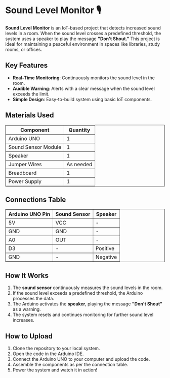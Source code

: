   <h1>Sound Level Monitor 🎙️</h1>
    <p><strong>Sound Level Monitor</strong> is an IoT-based project that detects increased sound levels in a room. When the sound level crosses a predefined threshold, the system uses a speaker to play the message <strong>"Don't Shout."</strong> This project is ideal for maintaining a peaceful environment in spaces like libraries, study rooms, or offices.</p>
    
  <h2>Key Features</h2>
  <ul>
      <li><strong>Real-Time Monitoring</strong>: Continuously monitors the sound level in the room.</li>
      <li><strong>Audible Warning</strong>: Alerts with a clear message when the sound level exceeds the limit.</li>
      <li><strong>Simple Design</strong>: Easy-to-build system using basic IoT components.</li>
  </ul>
  
  <h2>Materials Used</h2>
  <table border="1">
      <thead>
          <tr>
              <th>Component</th>
              <th>Quantity</th>
          </tr>
      </thead>
      <tbody>
          <tr>
              <td>Arduino UNO</td>
              <td>1</td>
          </tr>
          <tr>
              <td>Sound Sensor Module</td>
              <td>1</td>
          </tr>
          <tr>
              <td>Speaker</td>
              <td>1</td>
          </tr>
          <tr>
              <td>Jumper Wires</td>
              <td>As needed</td>
          </tr>
          <tr>
              <td>Breadboard</td>
              <td>1</td>
          </tr>
          <tr>
              <td>Power Supply</td>
              <td>1</td>
          </tr>
      </tbody>
  </table>
  
  <h2>Connections Table</h2>
  <table border="1">
      <thead>
          <tr>
              <th>Arduino UNO Pin</th>
              <th>Sound Sensor</th>
              <th>Speaker</th>
          </tr>
      </thead>
      <tbody>
          <tr>
              <td>5V</td>
              <td>VCC</td>
              <td>-</td>
          </tr>
          <tr>
              <td>GND</td>
              <td>GND</td>
              <td>-</td>
          </tr>
          <tr>
              <td>A0</td>
              <td>OUT</td>
              <td>-</td>
          </tr>
          <tr>
              <td>D3</td>
              <td>-</td>
              <td>Positive</td>
          </tr>
          <tr>
              <td>GND</td>
              <td>-</td>
              <td>Negative</td>
          </tr>
      </tbody>
  </table>
  
  <h2>How It Works</h2>
  <ol>
      <li>The <strong>sound sensor</strong> continuously measures the sound levels in the room.</li>
      <li>If the sound level exceeds a predefined threshold, the Arduino processes the data.</li>
      <li>The Arduino activates the <strong>speaker</strong>, playing the message <strong>"Don't Shout"</strong> as a warning.</li>
      <li>The system resets and continues monitoring for further sound level increases.</li>
  </ol>
  
  <h2>How to Upload</h2>
  <ol>
        <li>Clone the repository to your local system.</li>
        <li>Open the code in the Arduino IDE.</li>
        <li>Connect the Arduino UNO to your computer and upload the code.</li>
        <li>Assemble the components as per the connection table.</li>
        <li>Power the system and watch it in action!</li>
    </ol>
